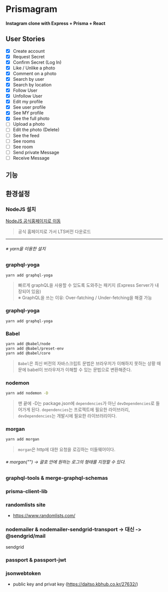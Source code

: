 # Prismagram

#### Instagram clone with Express + Prisma + React

## User Stories

- [x] Create account
- [x] Request Secret
- [x] Confirm Secret (Log In)
- [x] Like / Unlike a photo
- [x] Comment on a photo
- [x] Search by user
- [x] Search by location
- [x] Follow User
- [x] Unfollow User
- [x] Edit my profile
- [x] See user profile
- [x] See MY profile
- [x] See the full photo
- [ ] Upload a photo
- [ ] Edit the photo (Delete)
- [ ] See the feed
- [ ] See rooms
- [ ] See room
- [ ] Send private Message
- [ ] Receive Message

## 기능

## 환경설정

### NodeJS 설치

[NodeJS 공식홈페이지로 이동](https://nodejs.org/ko/)

> 공식 홈페이지로 가서 LTS버전 다운로드

---

###### ※ yarn을 이용한 설치

### graphql-yoga

```
yarn add graphql-yoga
```

> 빠르게 graphQL을 사용할 수 있도록 도와주는 패키지 (Express Server가 내장되어 있음)  
> ※ GraphQL을 쓰는 이유: Over-fatching / Under-fetching을 해결 가능

### graphql-yoga

```
yarn add graphql-yoga
```

### Babel

```bash
yarn add @babel/node
yarn add @babel/preset-env
yarn add @babel/core
```

> `Babel`은 최신 버전의 자바스크립트 문법은 브라우저가 이해하지 못하는 상황 때문에 babel이 브라우저가 이해할 수 있는 문법으로 변환해준다.

### nodemon

```bash
yarn add nodemon -D
```

> 맨 끝에 -D는 package.json에 `dependencies`가 아닌 `devDependencies`로 들어가게 된다.
> `dependencies`는 프로젝트에 필요한 라이브러리, `devDependencies`는 개발시에 필요한 라이브러리이다.

### morgan

```bash
yarn add morgan
```

> `morgan`은 http에 대한 요청을 로깅하는 미들웨어이다.

###### ※ morgan("") → 괄호 안에 원하는 로그의 형태를 지정할 수 있다.

### graphql-tools & merge-graphql-schemas

### prisma-client-lib

### randomlists site

- https://www.randomlists.com/

### nodemailer & nodemailer-sendgrid-transport -> 대신 -> @sendgrid/mail

sendgrid

### passport & passport-jwt

### jsonwebtoken

- public key and privat key (https://daitso.kbhub.co.kr/27632/)
